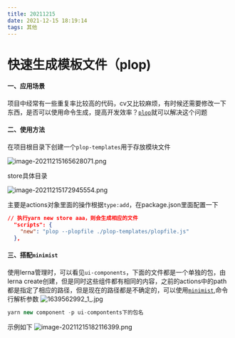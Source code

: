 ```yaml
---
title: 20211215
date: 2021-12-15 18:19:14
tags: 其他
---
```


# 快速生成模板文件（plop)

#### 一、应用场景

项目中经常有一些重复率比较高的代码，cv又比较麻烦，有时候还需要修改一下东西，是否可以使用命令生成，提高开发效率？[`plop`](https://plopjs.com/documentation/)就可以解决这个问题

#### 二、使用方法

在项目根目录下创建一个`plop-templates`用于存放模块文件

![image-20211215165628071.png](https://s2.loli.net/2021/12/15/YQNjcSRXGIzsdrh.png)

store具体目录

![image-20211215172945554.png](https://s2.loli.net/2021/12/15/nMYDLUokOAEHuGj.png)

主要是actions对象里面的操作根据`type:add`，在package.json里面配置一下

```json
// 执行yarn new store aaa，则会生成相应的文件
  "scripts": {
    "new": "plop --plopfile ./plop-templates/plopfile.js"
  },
```

#### 三、搭配`minimist`

使用lerna管理时，可以看见`ui-components`，下面的文件都是一个单独的包，由lerna create创建，但是同时这些组件都有相同的内容，之前的actions中的path都是指定了相应的路径，但是现在的路径都是不确定的，可以使用[`minimist`](https://github.com/substack/minimist),命令行解析参数
![1639562992_1_.jpg](https://s2.loli.net/2021/12/15/LkvGZ6oBSXYhE17.png)

```js
yarn new component -p ui-compontents下的包名
```
示例如下
![image-20211215182116399.png](https://s2.loli.net/2021/12/15/IGAVhXBwyRgKDQx.png)

